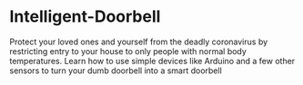 # Intelligent-Doorbell
Protect your loved ones and yourself from the deadly coronavirus by restricting entry to your house to only people with normal body temperatures. Learn how to use simple devices like Arduino and a few other sensors to turn your dumb doorbell into a smart doorbell
